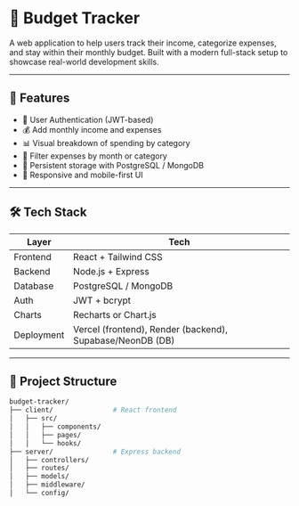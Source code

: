# 💸 Budget Tracker

A web application to help users track their income, categorize expenses, and stay within their monthly budget. Built with a modern full-stack setup to showcase real-world development skills.

---

## 📌 Features

- 🔐 User Authentication (JWT-based)
- 💰 Add monthly income and expenses
- 📊 Visual breakdown of spending by category
- 📅 Filter expenses by month or category
- 💾 Persistent storage with PostgreSQL / MongoDB
- 📱 Responsive and mobile-first UI

---

## 🛠 Tech Stack

| Layer       | Tech                     |
|-------------|--------------------------|
| Frontend    | React + Tailwind CSS     |
| Backend     | Node.js + Express        |
| Database    | PostgreSQL / MongoDB     |
| Auth        | JWT + bcrypt             |
| Charts      | Recharts or Chart.js     |
| Deployment  | Vercel (frontend), Render (backend), Supabase/NeonDB (DB) |

---

## 📂 Project Structure

```bash
budget-tracker/
├── client/               # React frontend
│   ├── src/
│   │   ├── components/
│   │   ├── pages/
│   │   └── hooks/
├── server/               # Express backend
│   ├── controllers/
│   ├── routes/
│   ├── models/
│   ├── middleware/
│   └── config/
